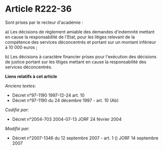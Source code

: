 # Article R222-36

Sont prises par le recteur d'académie :

a) Les décisions de règlement amiable des demandes d'indemnité mettant en cause la responsabilité de l'Etat, pour les litiges
relevant de la compétence des services déconcentrés et portant sur un montant inférieur à 10 000 euros ;

b) Les décisions à caractère financier prises pour l'exécution des décisions de justice portant sur les litiges mettant en
cause la responsabilité des services déconcentrés.

**Liens relatifs à cet article**

_Anciens textes_:

  - Décret n°97-1190 1997-12-24 art. 10
  - Décret n°97-1190 du 24 décembre 1997 - art. 10 (Ab)

_Codifié par_:

  - Décret n°2004-703 2004-07-13 JORF 24 février 2004

_Modifié par_:

  - Décret n°2007-1346 du 12 septembre 2007 - art. 1 () JORF 14 septembre 2007
